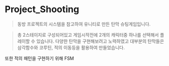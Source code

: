 # Project_Shooting

>동방 프로젝트의 시스템을 참고하여 유니티로 만든 탄막 슈팅게임입니다.

>총 2스테이지로 구성되어있고 게임시작전에 2개의 캐릭터중 하나를 선택해서 플레이할 수 있습니다.
다양한 탄막을 구현해보려고 노력하였고 대부분의 탄막들은 삼각함수와 코루틴, 적의 이동등을 활용하여 만들었습니다.

또한 적의 패턴을 구현하기 위해 FSM
